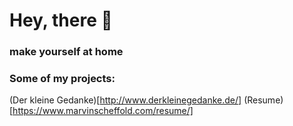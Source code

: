 # Hey, there 👋
### make yourself at home 

### Some of my projects:
(Der kleine Gedanke)[http://www.derkleinegedanke.de/]
(Resume)[https://www.marvinscheffold.com/resume/]
